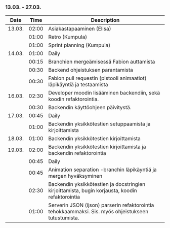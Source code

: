 ### 13.03. - 27.03.

| Date   | Time  | Description                                                                                         |
| ------ | ----- | --------------------------------------------------------------------------------------------------- |
| 13.03. | 02:00 | Asiakastapaaminen (Elisa)                                                                           |
|        | 01:00 | Retro (Kumpula)                                                                                     |
|        | 01:00 | Sprint planning (Kumpula)                                                                           |
| 14.03. | 01:00 | Daily                                                                                               |
|        | 00:15 | Branchien mergeämisessä Fabion auttamista                                                           |
|        | 00:30 | Backend ohjeistuksen parantamista                                                                   |
|        | 00:30 | Fabion pull requestin (pistooli animaatiot) läpikäyntiä ja testaamista                              |
| 16.03. | 02:30 | Developer moodin lisääminen backendiin, sekä koodin refaktorointia.                                 |
|        | 00:30 | Backendin käyttöohjeen päivitystä.                                                                  |
| 17.03. | 00:45 | Daily                                                                                               |
|        | 01:00 | Backendin yksikkötestien setuppaamista ja kirjoittamista                                            |
| 18.03. | 01:00 | Backendin yksikkötestien kirjoittamista                                                             |
| 19.03. | 02:00 | Backendin yksikkötestien kirjoittamista ja backendin refaktorointia                                 |
|        | 00:45 | Daily                                                                                               |
|        | 00:45 | Animation separation -branchin läpikäyntiä ja mergen hyväksyminen                                   |
|        | 02:30 | Backendin yksikkötestien ja docstringien kirjoittamista, bugin korjausta, koodin refaktorointia     |
|        | 01:00 | Serverin JSON (ijson) parserin refaktorointia tehokkaammaksi. Sis. myös ohjeistukseen tutustumista. |
